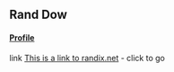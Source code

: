 ## Rand Dow

#### [Profile](profile.md)


link [This is a link to randix.net](https://randix.net) - click to go




